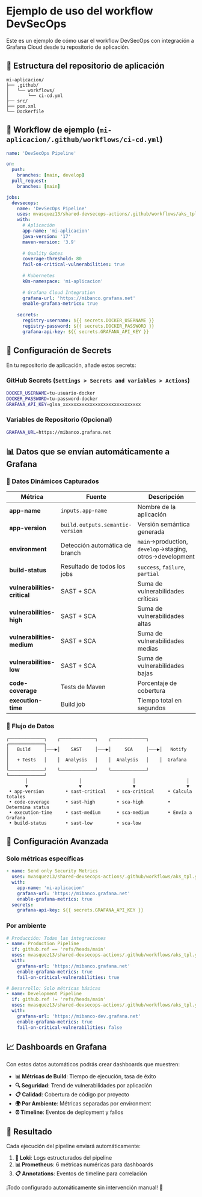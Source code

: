 # Ejemplo de uso del workflow DevSecOps

Este es un ejemplo de cómo usar el workflow DevSecOps con integración a Grafana Cloud desde tu repositorio de aplicación.

## 📁 Estructura del repositorio de aplicación

```
mi-aplicacion/
├── .github/
│   └── workflows/
│       └── ci-cd.yml
├── src/
├── pom.xml
└── Dockerfile
```

## 🚀 Workflow de ejemplo (`mi-aplicacion/.github/workflows/ci-cd.yml`)

```yaml
name: 'DevSecOps Pipeline'

on:
  push:
    branches: [main, develop]
  pull_request:
    branches: [main]

jobs:
  devsecops:
    name: 'DevSecOps Pipeline'
    uses: mvasquez13/shared-devsecops-actions/.github/workflows/aks_tpl.yml@main
    with:
      # Aplicación
      app-name: 'mi-aplicacion'
      java-version: '17'
      maven-version: '3.9'
      
      # Quality Gates
      coverage-threshold: 80
      fail-on-critical-vulnerabilities: true
      
      # Kubernetes
      k8s-namespace: 'mi-aplicacion'
      
      # Grafana Cloud Integration
      grafana-url: 'https://mibanco.grafana.net'
      enable-grafana-metrics: true
      
    secrets:
      registry-username: ${{ secrets.DOCKER_USERNAME }}
      registry-password: ${{ secrets.DOCKER_PASSWORD }}
      grafana-api-key: ${{ secrets.GRAFANA_API_KEY }}
```

## 🔧 Configuración de Secrets

En tu repositorio de aplicación, añade estos secrets:

### GitHub Secrets (`Settings > Secrets and variables > Actions`)

```bash
DOCKER_USERNAME=tu-usuario-docker
DOCKER_PASSWORD=tu-password-docker
GRAFANA_API_KEY=glsa_xxxxxxxxxxxxxxxxxxxxxxxxxxxxx
```

### Variables de Repositorio (Opcional)

```bash
GRAFANA_URL=https://mibanco.grafana.net
```

## 📊 Datos que se envían automáticamente a Grafana

### 🎯 Datos Dinámicos Capturados

| Métrica | Fuente | Descripción |
|---------|--------|-------------|
| **app-name** | `inputs.app-name` | Nombre de la aplicación |
| **app-version** | `build.outputs.semantic-version` | Versión semántica generada |
| **environment** | Detección automática de branch | `main`→production, `develop`→staging, otros→development |
| **build-status** | Resultado de todos los jobs | `success`, `failure`, `partial` |
| **vulnerabilities-critical** | SAST + SCA | Suma de vulnerabilidades críticas |
| **vulnerabilities-high** | SAST + SCA | Suma de vulnerabilidades altas |
| **vulnerabilities-medium** | SAST + SCA | Suma de vulnerabilidades medias |
| **vulnerabilities-low** | SAST + SCA | Suma de vulnerabilidades bajas |
| **code-coverage** | Tests de Maven | Porcentaje de cobertura |
| **execution-time** | Build job | Tiempo total en segundos |

### 🔄 Flujo de Datos

```
┌─────────────┐    ┌─────────────┐    ┌─────────────┐    ┌─────────────┐
│   Build     │───▶│    SAST     │───▶│     SCA     │───▶│   Notify    │
│   + Tests   │    │  Analysis   │    │  Analysis   │    │  Grafana    │
└─────────────┘    └─────────────┘    └─────────────┘    └─────────────┘
       │                   │                   │                   │
       ▼                   ▼                   ▼                   ▼
 • app-version        • sast-critical    • sca-critical     • Calcula totales
 • code-coverage      • sast-high        • sca-high         • Determina status
 • execution-time     • sast-medium      • sca-medium       • Envía a Grafana
 • build-status       • sast-low         • sca-low
```

## 🎯 Configuración Avanzada

### Solo métricas específicas
```yaml
- name: Send only Security Metrics
  uses: mvasquez13/shared-devsecops-actions/.github/workflows/aks_tpl.yml@main
  with:
    app-name: 'mi-aplicacion'
    grafana-url: 'https://mibanco.grafana.net'
    enable-grafana-metrics: true
  secrets:
    grafana-api-key: ${{ secrets.GRAFANA_API_KEY }}
```

### Por ambiente
```yaml
# Producción: Todas las integraciones
- name: Production Pipeline
  if: github.ref == 'refs/heads/main'
  uses: mvasquez13/shared-devsecops-actions/.github/workflows/aks_tpl.yml@main
  with:
    grafana-url: 'https://mibanco.grafana.net'
    enable-grafana-metrics: true
    fail-on-critical-vulnerabilities: true

# Desarrollo: Solo métricas básicas  
- name: Development Pipeline
  if: github.ref != 'refs/heads/main'
  uses: mvasquez13/shared-devsecops-actions/.github/workflows/aks_tpl.yml@main
  with:
    grafana-url: 'https://mibanco-dev.grafana.net'
    enable-grafana-metrics: true
    fail-on-critical-vulnerabilities: false
```

## 📈 Dashboards en Grafana

Con estos datos automáticos podrás crear dashboards que muestren:

- **📊 Métricas de Build**: Tiempo de ejecución, tasa de éxito
- **🔍 Seguridad**: Trend de vulnerabilidades por aplicación
- **📋 Calidad**: Cobertura de código por proyecto
- **🌍 Por Ambiente**: Métricas separadas por environment
- **⏰ Timeline**: Eventos de deployment y fallos

## 🚀 Resultado

Cada ejecución del pipeline enviará automáticamente:

1. **📝 Loki**: Logs estructurados del pipeline
2. **📊 Prometheus**: 6 métricas numéricas para dashboards
3. **📋 Annotations**: Eventos de timeline para correlación

¡Todo configurado automáticamente sin intervención manual! 🎉